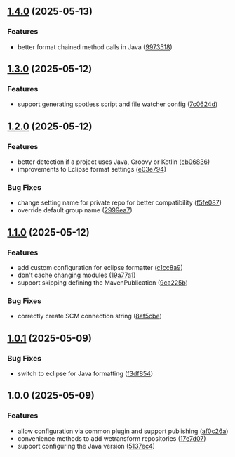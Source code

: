 ## [1.4.0](https://github.com/wetransform/gradle-conventions/compare/v1.3.0...v1.4.0) (2025-05-13)

### Features

* better format chained method calls in Java ([9973518](https://github.com/wetransform/gradle-conventions/commit/9973518525112c9c2a3f81077044ce33b0ad3d9b))

## [1.3.0](https://github.com/wetransform/gradle-conventions/compare/v1.2.0...v1.3.0) (2025-05-12)

### Features

* support generating spotless script and file watcher config ([7c0624d](https://github.com/wetransform/gradle-conventions/commit/7c0624df7691bf3dffab39cb3deacacabd90527b))

## [1.2.0](https://github.com/wetransform/gradle-conventions/compare/v1.1.0...v1.2.0) (2025-05-12)

### Features

* better detection if a project uses Java, Groovy or Kotlin ([cb06836](https://github.com/wetransform/gradle-conventions/commit/cb06836c9c92fdc96e6f3953acf0822241543857))
* improvements to Eclipse format settings ([e03e794](https://github.com/wetransform/gradle-conventions/commit/e03e794c056b5c1a6087333a85ffc7456b4a0b5a))

### Bug Fixes

* change setting name for private repo for better compatibility ([f5fe087](https://github.com/wetransform/gradle-conventions/commit/f5fe087896870bd422aab587b95fc8a6777a3d51))
* override default group name ([2999ea7](https://github.com/wetransform/gradle-conventions/commit/2999ea7dc75a34cb77f5bdb23c669f1d136dc4cb))

## [1.1.0](https://github.com/wetransform/gradle-conventions/compare/v1.0.1...v1.1.0) (2025-05-12)

### Features

* add custom configuration for eclipse formatter ([c1cc8a9](https://github.com/wetransform/gradle-conventions/commit/c1cc8a9bf274a238d833560543c822e37651509c))
* don't cache changing modules ([19a77a1](https://github.com/wetransform/gradle-conventions/commit/19a77a144d62e7848d7dae0e590ebfc9fba88616))
* support skipping defining the MavenPublication ([9ca225b](https://github.com/wetransform/gradle-conventions/commit/9ca225b09a22d20ecbf9b0b0672559ac91ef6dfc))

### Bug Fixes

* correctly create SCM connection string ([8af5cbe](https://github.com/wetransform/gradle-conventions/commit/8af5cbea34b501c04ff796cf6a20d61ca593e210))

## [1.0.1](https://github.com/wetransform/gradle-conventions/compare/v1.0.0...v1.0.1) (2025-05-09)

### Bug Fixes

* switch to eclipse for Java formatting ([f3df854](https://github.com/wetransform/gradle-conventions/commit/f3df854fe9a447408e2061b0a49e7a16164adfc2))

## 1.0.0 (2025-05-09)

### Features

* allow configuration via common plugin and support publishing ([af0c26a](https://github.com/wetransform/gradle-conventions/commit/af0c26aeb76fe3c3143bd4e727eed5d0a5da1202))
* convenience methods to add wetransform repositories ([17e7d07](https://github.com/wetransform/gradle-conventions/commit/17e7d07c75410a9961ea1702979aba0a94b0e27e))
* support configuring the Java version ([5137ec4](https://github.com/wetransform/gradle-conventions/commit/5137ec4eda809e71e157bfc1756575ab9a7c6f04))
